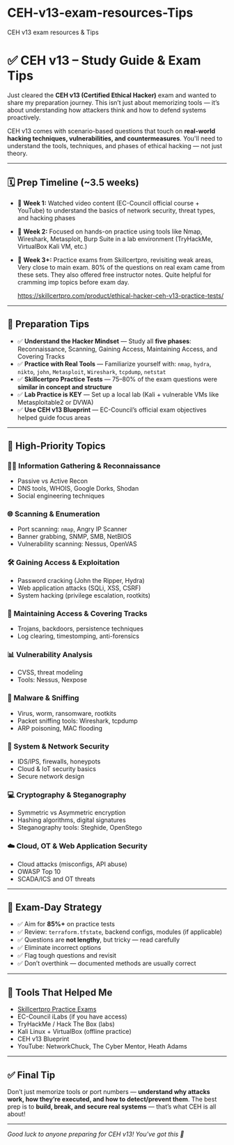 # CEH-v13-exam-resources-Tips
CEH v13 exam resources &amp; Tips
# ✅ CEH v13 – Study Guide & Exam Tips

Just cleared the **CEH v13 (Certified Ethical Hacker)** exam and wanted to share my preparation journey. This isn’t just about memorizing tools — it’s about understanding how attackers think and how to defend systems proactively.

CEH v13 comes with scenario-based questions that touch on **real-world hacking techniques, vulnerabilities, and countermeasures**. You'll need to understand the tools, techniques, and phases of ethical hacking — not just theory.

---

## 🗓️ Prep Timeline (~3.5 weeks)

- 📘 **Week 1:** Watched video content (EC-Council official course + YouTube) to understand the basics of network security, threat types, and hacking phases  
- 🧠 **Week 2:** Focused on hands-on practice using tools like Nmap, Wireshark, Metasploit, Burp Suite in a lab environment (TryHackMe, VirtualBox Kali VM, etc.)  
- 🧪 **Week 3+:** Practice exams from Skillcertpro, revisiting weak areas, Very close to main exam. 80% of the questions on real exam came from these sets. They also offered free instructor notes. Quite helpful for cramming imp topics before exam day.

  https://skillcertpro.com/product/ethical-hacker-ceh-v13-practice-tests/
---

## 🧭 Preparation Tips

- ✅ **Understand the Hacker Mindset** — Study all **five phases**: Reconnaissance, Scanning, Gaining Access, Maintaining Access, and Covering Tracks  
- ✅ **Practice with Real Tools** — Familiarize yourself with: `nmap`, `hydra`, `nikto`, `john`, `Metasploit`, `Wireshark`, `tcpdump`, `netstat`  
- ✅ **Skillcertpro Practice Tests** — 75–80% of the exam questions were **similar in concept and structure**  
- ✅ **Lab Practice is KEY** — Set up a local lab (Kali + vulnerable VMs like Metasploitable2 or DVWA)  
- ✅ **Use CEH v13 Blueprint** — EC-Council’s official exam objectives helped guide focus areas  

---

## 📌 High-Priority Topics

### 🕵️‍♂️ Information Gathering & Reconnaissance
- Passive vs Active Recon
- DNS tools, WHOIS, Google Dorks, Shodan
- Social engineering techniques

### 🌐 Scanning & Enumeration
- Port scanning: `nmap`, Angry IP Scanner
- Banner grabbing, SNMP, SMB, NetBIOS
- Vulnerability scanning: Nessus, OpenVAS

### 🛠️ Gaining Access & Exploitation
- Password cracking (John the Ripper, Hydra)
- Web application attacks (SQLi, XSS, CSRF)
- System hacking (privilege escalation, rootkits)

### 🔄 Maintaining Access & Covering Tracks
- Trojans, backdoors, persistence techniques
- Log clearing, timestomping, anti-forensics

### 📊 Vulnerability Analysis
- CVSS, threat modeling
- Tools: Nessus, Nexpose

### 📁 Malware & Sniffing
- Virus, worm, ransomware, rootkits
- Packet sniffing tools: Wireshark, tcpdump
- ARP poisoning, MAC flooding

### 🔐 System & Network Security
- IDS/IPS, firewalls, honeypots
- Cloud & IoT security basics
- Secure network design

### 💻 Cryptography & Steganography
- Symmetric vs Asymmetric encryption
- Hashing algorithms, digital signatures
- Steganography tools: Steghide, OpenStego

### ☁️ Cloud, OT & Web Application Security
- Cloud attacks (misconfigs, API abuse)
- OWASP Top 10
- SCADA/ICS and OT threats

---

## 🧪 Exam-Day Strategy

- ✅ Aim for **85%+** on practice tests
- ✅ Review: `terraform.tfstate`, backend configs, modules (if applicable)
- ✅ Questions are **not lengthy**, but tricky — read carefully
- ✅ Eliminate incorrect options
- ✅ Flag tough questions and revisit
- ✅ Don’t overthink — documented methods are usually correct

---

## 🚀 Tools That Helped Me

- [Skillcertpro Practice Exams](https://www.skillcertpro.com)
- EC-Council iLabs (if you have access)
- TryHackMe / Hack The Box (labs)
- Kali Linux + VirtualBox (offline practice)
- CEH v13 Blueprint
- YouTube: NetworkChuck, The Cyber Mentor, Heath Adams

---

## ✅ Final Tip

Don’t just memorize tools or port numbers — **understand why attacks work, how they’re executed, and how to detect/prevent them**. The best prep is to **build, break, and secure real systems** — that’s what CEH is all about!

---

*Good luck to anyone preparing for CEH v13! You've got this 💪*
